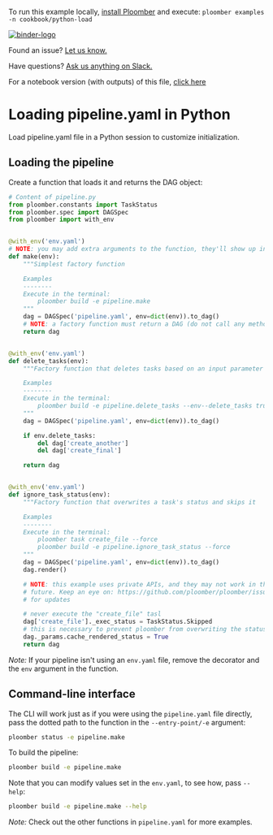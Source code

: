 <!-- start header -->
To run this example locally, [install Ploomber](https://docs.ploomber.io/en/latest/get-started/quick-start.html) and execute: `ploomber examples -n cookbook/python-load`

[![binder-logo](https://raw.githubusercontent.com/ploomber/projects/master/_static/open-in-jupyterlab.svg)](https://binder.ploomber.io/v2/gh/ploomber/binder-env/main?urlpath=git-pull%3Frepo%3Dhttps%253A%252F%252Fgithub.com%252Fploomber%252Fprojects%26urlpath%3Dlab%252Ftree%252Fprojects%252Fcookbook/python-load%252FREADME.ipynb%26branch%3Dmaster)

Found an issue? [Let us know.](https://github.com/ploomber/projects/issues/new?title=cookbook/python-load%20issue)

Have questions? [Ask us anything on Slack.](https://ploomber.io/community/)

For a notebook version (with outputs) of this file, [click here](https://github.com/ploomber/projects/blob/master/cookbook/python-load/README.ipynb)
<!-- end header -->



# Loading pipeline.yaml in Python

<!-- start description -->
Load pipeline.yaml file in a Python session to customize initialization.
<!-- end description -->

## Loading the pipeline

Create a function that loads it and returns the DAG object:

<!-- #md -->
```python
# Content of pipeline.py
from ploomber.constants import TaskStatus
from ploomber.spec import DAGSpec
from ploomber import with_env


@with_env('env.yaml')
# NOTE: you may add extra arguments to the function, they'll show up in the cli
def make(env):
    """Simplest factory function

    Examples
    --------
    Execute in the terminal:
        ploomber build -e pipeline.make
    """
    dag = DAGSpec('pipeline.yaml', env=dict(env)).to_dag()
    # NOTE: a factory function must return a DAG (do not call any methods)
    return dag


@with_env('env.yaml')
def delete_tasks(env):
    """Factory function that deletes tasks based on an input parameter

    Examples
    --------
    Execute in the terminal:
        ploomber build -e pipeline.delete_tasks --env--delete_tasks true
    """
    dag = DAGSpec('pipeline.yaml', env=dict(env)).to_dag()

    if env.delete_tasks:
        del dag['create_another']
        del dag['create_final']

    return dag


@with_env('env.yaml')
def ignore_task_status(env):
    """Factory function that overwrites a task's status and skips it

    Examples
    --------
    Execute in the terminal:
        ploomber task create_file --force
        ploomber build -e pipeline.ignore_task_status --force
    """
    dag = DAGSpec('pipeline.yaml', env=dict(env)).to_dag()
    dag.render()

    # NOTE: this example uses private APIs, and they may not work in the
    # future. Keep an eye on: https://github.com/ploomber/ploomber/issues/681
    # for updates

    # never execute the "create_file" tasl
    dag['create_file']._exec_status = TaskStatus.Skipped
    # this is necessary to prevent ploomber from overwriting the status
    dag._params.cache_rendered_status = True
    return dag

```
<!-- #endmd -->

*Note:* If your pipeline isn't using an `env.yaml` file, remove the decorator and the `env` argument in the function.


## Command-line interface

The CLI will work just as if you were using the `pipeline.yaml` file directly, pass the dotted path to the function in the `--entry-point/-e` argument:

```sh
ploomber status -e pipeline.make
```

To build the pipeline:

```sh
ploomber build -e pipeline.make
```

Note that you can modify values set in the `env.yaml`, to see how, pass ``--help``:

```sh
ploomber build -e pipeline.make --help
```

*Note:* Check out the other functions in `pipeline.yaml` for more examples.
